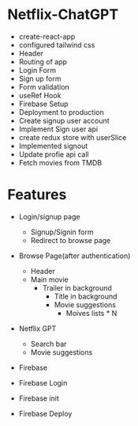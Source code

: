 # Netflix-ChatGPT

- create-react-app
- configured tailwind css
- Header
- Routing of app
- Login Form
- Sign up form
- Form validation
- useRef Hook
- Firebase Setup
- Deployment to production
- Create signup user account
- Implement Sign user api
- create redux store with userSlice
- Implemented signout
- Update profie api call
- Fetch movies from TMDB

# Features

- Login/signup page

  - Signup/Signin form
  - Redirect to browse page

- Browse Page(after authentication)

  - Header
  - Main movie
    - Trailer in background
      - Title in background
      - Movie suggestions
        - Moives lists \* N

- Netflix GPT

  - Search bar
  - Movie suggestions

- Firebase
- Firebase Login
- Firebase init
- Firebase Deploy
